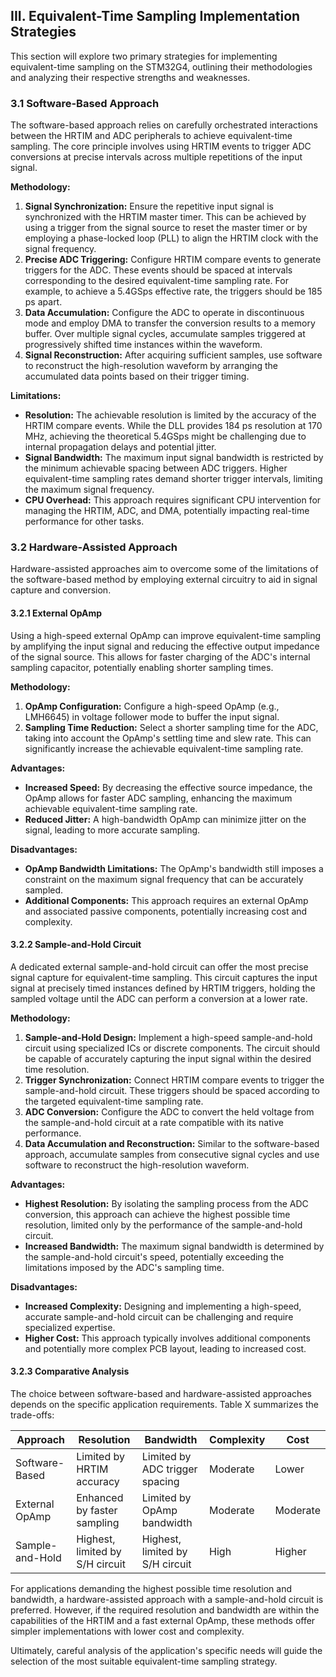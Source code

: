 ## III. Equivalent-Time Sampling Implementation Strategies

This section will explore two primary strategies for implementing equivalent-time sampling on the STM32G4, outlining their methodologies and analyzing their respective strengths and weaknesses.

### 3.1 Software-Based Approach

The software-based approach relies on carefully orchestrated interactions between the HRTIM and ADC peripherals to achieve equivalent-time sampling. The core principle involves using HRTIM events to trigger ADC conversions at precise intervals across multiple repetitions of the input signal.

**Methodology:**

1. **Signal Synchronization:**  Ensure the repetitive input signal is synchronized with the HRTIM master timer. This can be achieved by using a trigger from the signal source to reset the master timer or by employing a phase-locked loop (PLL) to align the HRTIM clock with the signal frequency.
2. **Precise ADC Triggering:** Configure HRTIM compare events to generate triggers for the ADC. These events should be spaced at intervals corresponding to the desired equivalent-time sampling rate. For example, to achieve a 5.4GSps effective rate, the triggers should be 185 ps apart.
3. **Data Accumulation:**  Configure the ADC to operate in discontinuous mode and employ DMA to transfer the conversion results to a memory buffer. Over multiple signal cycles, accumulate samples triggered at progressively shifted time instances within the waveform.
4. **Signal Reconstruction:**  After acquiring sufficient samples, use software to reconstruct the high-resolution waveform by arranging the accumulated data points based on their trigger timing.

**Limitations:**

* **Resolution:** The achievable resolution is limited by the accuracy of the HRTIM compare events. While the DLL provides 184 ps resolution at 170 MHz, achieving the theoretical 5.4GSps might be challenging due to internal propagation delays and potential jitter.
* **Signal Bandwidth:**  The maximum input signal bandwidth is restricted by the minimum achievable spacing between ADC triggers.  Higher equivalent-time sampling rates demand shorter trigger intervals, limiting the maximum signal frequency.
* **CPU Overhead:** This approach requires significant CPU intervention for managing the HRTIM, ADC, and DMA, potentially impacting real-time performance for other tasks.

### 3.2 Hardware-Assisted Approach

Hardware-assisted approaches aim to overcome some of the limitations of the software-based method by employing external circuitry to aid in signal capture and conversion. 

#### 3.2.1 External OpAmp

Using a high-speed external OpAmp can improve equivalent-time sampling by amplifying the input signal and reducing the effective output impedance of the signal source. This allows for faster charging of the ADC's internal sampling capacitor, potentially enabling shorter sampling times.

**Methodology:**

1. **OpAmp Configuration:** Configure a high-speed OpAmp (e.g., LMH6645) in voltage follower mode to buffer the input signal. 
2. **Sampling Time Reduction:** Select a shorter sampling time for the ADC, taking into account the OpAmp's settling time and slew rate. This can significantly increase the achievable equivalent-time sampling rate.

**Advantages:**

* **Increased Speed:**  By decreasing the effective source impedance, the OpAmp allows for faster ADC sampling, enhancing the maximum achievable equivalent-time sampling rate.
* **Reduced Jitter:** A high-bandwidth OpAmp can minimize jitter on the signal, leading to more accurate sampling.

**Disadvantages:**

* **OpAmp Bandwidth Limitations:**  The OpAmp's bandwidth still imposes a constraint on the maximum signal frequency that can be accurately sampled.
* **Additional Components:**  This approach requires an external OpAmp and associated passive components, potentially increasing cost and complexity.

#### 3.2.2 Sample-and-Hold Circuit

A dedicated external sample-and-hold circuit can offer the most precise signal capture for equivalent-time sampling. This circuit captures the input signal at precisely timed instances defined by HRTIM triggers, holding the sampled voltage until the ADC can perform a conversion at a lower rate.

**Methodology:**

1. **Sample-and-Hold Design:** Implement a high-speed sample-and-hold circuit using specialized ICs or discrete components. The circuit should be capable of accurately capturing the input signal within the desired time resolution.
2. **Trigger Synchronization:** Connect HRTIM compare events to trigger the sample-and-hold circuit. These triggers should be spaced according to the targeted equivalent-time sampling rate.
3. **ADC Conversion:** Configure the ADC to convert the held voltage from the sample-and-hold circuit at a rate compatible with its native performance.
4. **Data Accumulation and Reconstruction:** Similar to the software-based approach, accumulate samples from consecutive signal cycles and use software to reconstruct the high-resolution waveform.

**Advantages:**

* **Highest Resolution:**  By isolating the sampling process from the ADC conversion, this approach can achieve the highest possible time resolution, limited only by the performance of the sample-and-hold circuit.
* **Increased Bandwidth:** The maximum signal bandwidth is determined by the sample-and-hold circuit's speed, potentially exceeding the limitations imposed by the ADC's sampling time.

**Disadvantages:**

* **Increased Complexity:** Designing and implementing a high-speed, accurate sample-and-hold circuit can be challenging and require specialized expertise.
* **Higher Cost:** This approach typically involves additional components and potentially more complex PCB layout, leading to increased cost.

#### 3.2.3 Comparative Analysis

The choice between software-based and hardware-assisted approaches depends on the specific application requirements. Table X summarizes the trade-offs:

| Approach | Resolution | Bandwidth | Complexity | Cost |
|---|---|---|---|---|
| Software-Based | Limited by HRTIM accuracy | Limited by ADC trigger spacing | Moderate | Lower |
| External OpAmp | Enhanced by faster sampling | Limited by OpAmp bandwidth | Moderate | Moderate |
| Sample-and-Hold | Highest, limited by S/H circuit | Highest, limited by S/H circuit | High | Higher |

For applications demanding the highest possible time resolution and bandwidth, a hardware-assisted approach with a sample-and-hold circuit is preferred. However, if the required resolution and bandwidth are within the capabilities of the HRTIM and a fast external OpAmp, these methods offer simpler implementations with lower cost and complexity. 

Ultimately, careful analysis of the application's specific needs will guide the selection of the most suitable equivalent-time sampling strategy.
